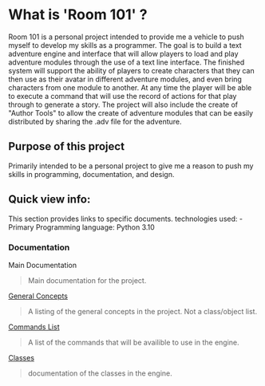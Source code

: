 # What is 'Room 101' ?
Room 101 is a personal project intended to provide me a vehicle to push myself to develop my skills as a programmer. The goal is to build a text adventure engine and interface that will allow players to load and play adventure modules through the use of a text line interface. The finished system will support the ability of players to create characters that they can then use as their avatar in different adventure modules, and even bring characters from one module to another. At any time the player will be able to execute a command that will use the record of actions for that play through to generate a story. The project will also include the create of "Author Tools" to allow the create of adventure modules that can be easily distributed by sharing the .adv file for the adventure. 

## Purpose of this project
Primarily intended to be a personal project to give me a reason to push my skills in programming, documentation, and design.

## Quick view info:
This section provides links to specific documents.
technologies used:
-Primary Programming language: Python 3.10

### Documentation 
Main Documentation
> Main documentation for the project.

[General Concepts](https://github.com/TorroesPrime/Text-Adventure-Game-Engine/blob/master/documentation/general%20concepts.md)
> A listing of the general concepts in the project. Not a class/object list.

[Commands List](https://github.com/TorroesPrime/Text-Adventure-Game-Engine/blob/master/documentation/commands.md)
> A list of the commands that will be availible to use in the engine.

[Classes](https://github.com/TorroesPrime/Text-Adventure-Game-Engine/blob/master/documentation/class%20documentation.md)
> documentation of the classes in the engine.

